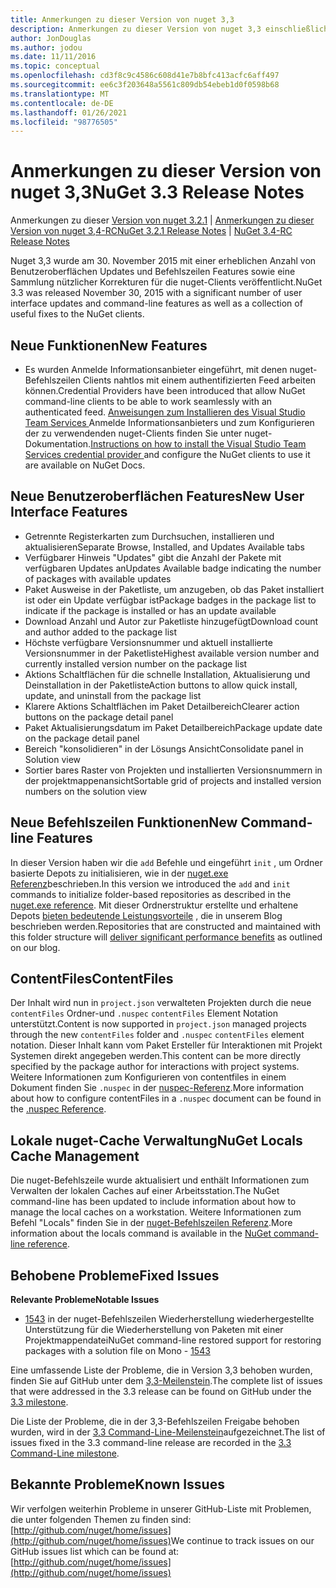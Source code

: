 ```yaml
---
title: Anmerkungen zu dieser Version von nuget 3,3
description: Anmerkungen zu dieser Version von nuget 3,3 einschließlich bekannter Probleme, Fehlerbehebungen, hinzugefügter Features und dcrs.
author: JonDouglas
ms.author: jodou
ms.date: 11/11/2016
ms.topic: conceptual
ms.openlocfilehash: cd3f8c9c4586c608d41e7b8bfc413acfc6aff497
ms.sourcegitcommit: ee6c3f203648a5561c809db54ebeb1d0f0598b68
ms.translationtype: MT
ms.contentlocale: de-DE
ms.lasthandoff: 01/26/2021
ms.locfileid: "98776505"
---
```

# <a name="nuget-33-release-notes"></a><span data-ttu-id="4bd0a-103">Anmerkungen zu dieser Version von nuget 3,3</span><span class="sxs-lookup"><span data-stu-id="4bd0a-103">NuGet 3.3 Release Notes</span></span>

<span data-ttu-id="4bd0a-104">Anmerkungen zu dieser [Version von nuget 3.2.1](../release-notes/nuget-3.2.1.md)  |  [Anmerkungen zu dieser Version von nuget 3,4-RC](../release-notes/nuget-3.4-RC.md)</span><span class="sxs-lookup"><span data-stu-id="4bd0a-104">[NuGet 3.2.1 Release Notes](../release-notes/nuget-3.2.1.md) | [NuGet 3.4-RC Release Notes](../release-notes/nuget-3.4-RC.md)</span></span>

<span data-ttu-id="4bd0a-105">Nuget 3,3 wurde am 30. November 2015 mit einer erheblichen Anzahl von Benutzeroberflächen Updates und Befehlszeilen Features sowie eine Sammlung nützlicher Korrekturen für die nuget-Clients veröffentlicht.</span><span class="sxs-lookup"><span data-stu-id="4bd0a-105">NuGet 3.3 was released November 30, 2015 with a significant number of user interface updates and command-line features as well as a collection of useful fixes to the NuGet clients.</span></span>

## <a name="new-features"></a><span data-ttu-id="4bd0a-106">Neue Funktionen</span><span class="sxs-lookup"><span data-stu-id="4bd0a-106">New Features</span></span>

* <span data-ttu-id="4bd0a-107">Es wurden Anmelde Informationsanbieter eingeführt, mit denen nuget-Befehlszeilen Clients nahtlos mit einem authentifizierten Feed arbeiten können.</span><span class="sxs-lookup"><span data-stu-id="4bd0a-107">Credential Providers have been introduced that allow NuGet command-line clients to be able to work seamlessly with an authenticated feed.</span></span> <span data-ttu-id="4bd0a-108">[Anweisungen zum Installieren des Visual Studio Team Services ](../reference/extensibility/nuget-exe-credential-providers.md) Anmelde Informationsanbieters und zum Konfigurieren der zu verwendenden nuget-Clients finden Sie unter nuget-Dokumentation.</span><span class="sxs-lookup"><span data-stu-id="4bd0a-108">[Instructions on how to install the Visual Studio Team Services credential provider ](../reference/extensibility/nuget-exe-credential-providers.md) and configure the NuGet clients to use it are available on NuGet Docs.</span></span>

## <a name="new-user-interface-features"></a><span data-ttu-id="4bd0a-109">Neue Benutzeroberflächen Features</span><span class="sxs-lookup"><span data-stu-id="4bd0a-109">New User Interface Features</span></span>

* <span data-ttu-id="4bd0a-110">Getrennte Registerkarten zum Durchsuchen, installieren und aktualisieren</span><span class="sxs-lookup"><span data-stu-id="4bd0a-110">Separate Browse, Installed, and Updates Available tabs</span></span>
* <span data-ttu-id="4bd0a-111">Verfügbarer Hinweis "Updates" gibt die Anzahl der Pakete mit verfügbaren Updates an</span><span class="sxs-lookup"><span data-stu-id="4bd0a-111">Updates Available badge indicating the number of packages with available updates</span></span>
* <span data-ttu-id="4bd0a-112">Paket Ausweise in der Paketliste, um anzugeben, ob das Paket installiert ist oder ein Update verfügbar ist</span><span class="sxs-lookup"><span data-stu-id="4bd0a-112">Package badges in the package list to indicate if the package is installed or has an update available</span></span>
* <span data-ttu-id="4bd0a-113">Download Anzahl und Autor zur Paketliste hinzugefügt</span><span class="sxs-lookup"><span data-stu-id="4bd0a-113">Download count and author added to the package list</span></span>
* <span data-ttu-id="4bd0a-114">Höchste verfügbare Versionsnummer und aktuell installierte Versionsnummer in der Paketliste</span><span class="sxs-lookup"><span data-stu-id="4bd0a-114">Highest available version number and currently installed version number on the package list</span></span>
* <span data-ttu-id="4bd0a-115">Aktions Schaltflächen für die schnelle Installation, Aktualisierung und Deinstallation in der Paketliste</span><span class="sxs-lookup"><span data-stu-id="4bd0a-115">Action buttons to allow quick install, update, and uninstall from the package list</span></span>
* <span data-ttu-id="4bd0a-116">Klarere Aktions Schaltflächen im Paket Detailbereich</span><span class="sxs-lookup"><span data-stu-id="4bd0a-116">Clearer action buttons on the package detail panel</span></span>
* <span data-ttu-id="4bd0a-117">Paket Aktualisierungsdatum im Paket Detailbereich</span><span class="sxs-lookup"><span data-stu-id="4bd0a-117">Package update date on the package detail panel</span></span>
* <span data-ttu-id="4bd0a-118">Bereich "konsolidieren" in der Lösungs Ansicht</span><span class="sxs-lookup"><span data-stu-id="4bd0a-118">Consolidate panel in Solution view</span></span>
* <span data-ttu-id="4bd0a-119">Sortier bares Raster von Projekten und installierten Versionsnummern in der projektmappenansicht</span><span class="sxs-lookup"><span data-stu-id="4bd0a-119">Sortable grid of projects and installed version numbers on the solution view</span></span>

## <a name="new-command-line-features"></a><span data-ttu-id="4bd0a-120">Neue Befehlszeilen Funktionen</span><span class="sxs-lookup"><span data-stu-id="4bd0a-120">New Command-line Features</span></span>

<span data-ttu-id="4bd0a-121">In dieser Version haben wir die `add` Befehle und eingeführt `init` , um Ordner basierte Depots zu initialisieren, wie in der [nuget.exe Referenz](../reference/nuget-exe-cli-reference.md)beschrieben.</span><span class="sxs-lookup"><span data-stu-id="4bd0a-121">In this version we introduced the `add` and `init` commands to initialize folder-based repositories as described in the [nuget.exe reference](../reference/nuget-exe-cli-reference.md).</span></span> <span data-ttu-id="4bd0a-122">Mit dieser Ordnerstruktur erstellte und erhaltene Depots [bieten bedeutende Leistungsvorteile](http://blog.nuget.org/20150922/Accelerate-Package-Source.html) , die in unserem Blog beschrieben werden.</span><span class="sxs-lookup"><span data-stu-id="4bd0a-122">Repositories that are constructed and maintained with this folder structure will [deliver significant performance benefits](http://blog.nuget.org/20150922/Accelerate-Package-Source.html) as outlined on our blog.</span></span>

## <a name="contentfiles"></a><span data-ttu-id="4bd0a-123">ContentFiles</span><span class="sxs-lookup"><span data-stu-id="4bd0a-123">ContentFiles</span></span>

<span data-ttu-id="4bd0a-124">Der Inhalt wird nun in `project.json` verwalteten Projekten durch die neue `contentFiles` Ordner-und `.nuspec` `contentFiles` Element Notation unterstützt.</span><span class="sxs-lookup"><span data-stu-id="4bd0a-124">Content is now supported in `project.json` managed projects through the new `contentFiles` folder and `.nuspec` `contentFiles` element notation.</span></span>  <span data-ttu-id="4bd0a-125">Dieser Inhalt kann vom Paket Ersteller für Interaktionen mit Projekt Systemen direkt angegeben werden.</span><span class="sxs-lookup"><span data-stu-id="4bd0a-125">This content can be more directly specified by the package author for interactions with project systems.</span></span>  <span data-ttu-id="4bd0a-126">Weitere Informationen zum Konfigurieren von contentfiles in einem Dokument finden Sie `.nuspec` in der [nuspec-Referenz](../reference/nuspec.md).</span><span class="sxs-lookup"><span data-stu-id="4bd0a-126">More information about how to configure contentFiles in a `.nuspec` document can be found in the [.nuspec Reference](../reference/nuspec.md).</span></span>

## <a name="nuget-locals-cache-management"></a><span data-ttu-id="4bd0a-127">Lokale nuget-Cache Verwaltung</span><span class="sxs-lookup"><span data-stu-id="4bd0a-127">NuGet Locals Cache Management</span></span>

<span data-ttu-id="4bd0a-128">Die nuget-Befehlszeile wurde aktualisiert und enthält Informationen zum Verwalten der lokalen Caches auf einer Arbeitsstation.</span><span class="sxs-lookup"><span data-stu-id="4bd0a-128">The NuGet command-line has been updated to include information about how to manage the local caches on a workstation.</span></span>  <span data-ttu-id="4bd0a-129">Weitere Informationen zum Befehl "Locals" finden Sie in der [nuget-Befehlszeilen Referenz](../reference/cli-reference/cli-ref-locals.md).</span><span class="sxs-lookup"><span data-stu-id="4bd0a-129">More information about the locals command is available in the [NuGet command-line reference](../reference/cli-reference/cli-ref-locals.md).</span></span>

## <a name="fixed-issues"></a><span data-ttu-id="4bd0a-130">Behobene Probleme</span><span class="sxs-lookup"><span data-stu-id="4bd0a-130">Fixed Issues</span></span>

<span data-ttu-id="4bd0a-131">**Relevante Probleme**</span><span class="sxs-lookup"><span data-stu-id="4bd0a-131">**Notable Issues**</span></span>

* <span data-ttu-id="4bd0a-132">[1543](https://github.com/NuGet/Home/issues/1543) in der nuget-Befehlszeilen Wiederherstellung wiederhergestellte Unterstützung für die Wiederherstellung von Paketen mit einer Projektmappendatei</span><span class="sxs-lookup"><span data-stu-id="4bd0a-132">NuGet command-line restored support for restoring packages with a solution file on Mono - [1543](https://github.com/NuGet/Home/issues/1543)</span></span>

<span data-ttu-id="4bd0a-133">Eine umfassende Liste der Probleme, die in Version 3,3 behoben wurden, finden Sie auf GitHub unter dem [3,3-Meilenstein](https://github.com/NuGet/Home/issues?q=is%3Aissue+milestone%3A3.3.0+is%3Aclosed).</span><span class="sxs-lookup"><span data-stu-id="4bd0a-133">The complete list of issues that were addressed in the 3.3 release can be found on GitHub under the [3.3 milestone](https://github.com/NuGet/Home/issues?q=is%3Aissue+milestone%3A3.3.0+is%3Aclosed).</span></span>

<span data-ttu-id="4bd0a-134">Die Liste der Probleme, die in der 3,3-Befehlszeilen Freigabe behoben wurden, wird in der [3,3 Command-Line-Meilenstein](https://github.com/NuGet/Home/issues?q=is%3Aissue+is%3Aclosed+milestone%3A3.3.0-commandline)aufgezeichnet.</span><span class="sxs-lookup"><span data-stu-id="4bd0a-134">The list of issues fixed in the 3.3 command-line release are recorded in the [3.3 Command-Line milestone](https://github.com/NuGet/Home/issues?q=is%3Aissue+is%3Aclosed+milestone%3A3.3.0-commandline).</span></span>

## <a name="known-issues"></a><span data-ttu-id="4bd0a-135">Bekannte Probleme</span><span class="sxs-lookup"><span data-stu-id="4bd0a-135">Known Issues</span></span>

<span data-ttu-id="4bd0a-136">Wir verfolgen weiterhin Probleme in unserer GitHub-Liste mit Problemen, die unter folgenden Themen zu finden sind: [http://github.com/nuget/home/issues](http://github.com/nuget/home/issues)</span><span class="sxs-lookup"><span data-stu-id="4bd0a-136">We continue to track issues on our GitHub issues list which can be found at: [http://github.com/nuget/home/issues](http://github.com/nuget/home/issues)</span></span>